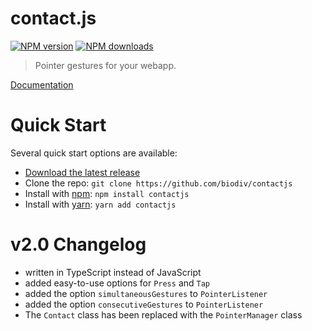 # contact.js

[![NPM version](https://img.shields.io/npm/v/contactjs.svg?style=flat)](https://npmjs.org/package/contactjs)
[![NPM downloads](https://img.shields.io/npm/dm/contactjs.svg?style=flat)](https://npmjs.org/package/contactjs)

> Pointer gestures for your webapp.

[Documentation](https://biodiv.github.io/contactjs/)

# Quick Start

Several quick start options are available:

- [Download the latest release](https://github.com/biodiv/contactjs/releases)
- Clone the repo: `git clone https://github.com/biodiv/contactjs`
- Install with [npm](https://www.npmjs.com/): `npm install contactjs`
- Install with [yarn](https://yarnpkg.com/): `yarn add contactjs`

# v2.0 Changelog
- written in TypeScript instead of JavaScript
- added easy-to-use options for `Press` and `Tap`
- added the option `simultaneousGestures` to `PointerListener`
- added the option `consecutiveGestures` to `PointerListener`
- The `Contact` class has been replaced with the `PointerManager` class
